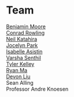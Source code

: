 # Team

[Benjamin Moore](https://github.com/mooreben34)  
[Conrad Rowling](https://github.com/Conrad-Rowling)  
[Neil Katahira](https://github.com/neilkatahira)  
[Jocelyn Park](https://github.com/spectivePer)  
[Isabelle Asistin](https://github.com/ijasistin)  
[Varsha Senthil](https://github.com/varshaaaaa)  
[Tyler Kelley](https://github.com/tfkelley)  
[Ryan Ma](https://github.com/RyanMa1)  
[Devon Liu](https://github.com/dvnliu)  
Sean Alling  
Professor Andre Knoesen  